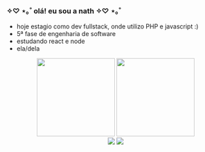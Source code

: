 ### ✧♡ ⋆｡˚ olá! eu sou a nath ✧♡ ⋆｡˚

-  hoje estagio como dev fullstack, onde utilizo PHP e javascript :) 
-  5ª fase de engenharia de software
-  estudando react e node
-  ela/dela


<div align="center">
  <img height="180em" src="https://github-readme-stats.vercel.app/api?username=nathalia-acordi&theme=synthwave" />
  <img height="180em" src="https://github-readme-stats.vercel.app/api/top-langs/?username=nathalia-acordi&layout=donut&theme=synthwave" />
</div>

<div align="center"> 
  <a href = "mailto:nathaliaccord@gmail.com"><img src="https://img.shields.io/badge/-Gmail-%23333?style=for-the-badge&logo=gmail&logoColor=white" target="_blank"></a>
  <a href="https://www.linkedin.com/in/nathália-acordi-0a564b223/" target="_blank"><img src="https://img.shields.io/badge/-LinkedIn-%230077B5?style=for-the-badge&logo=linkedin&logoColor=white" target="_blank"></a> 
</div>
